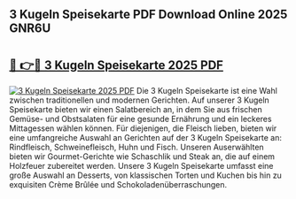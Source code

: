 ## 3 Kugeln Speisekarte PDF Download Online 2025 GNR6U

# <h2><a href="http://gccl59.nevu.top/?p=3+Kugeln+Speisekarte">🔗 👉🔴 3 Kugeln Speisekarte 2025 PDF</a></h2>

[![3 Kugeln Speisekarte 2025 PDF](https://i.imgur.com/dBaPXMq.png)](http://gccl59.nevu.top/?p=3+Kugeln+Speisekarte)
Die 3 Kugeln Speisekarte ist eine Wahl zwischen traditionellen und modernen Gerichten. Auf unserer 3 Kugeln Speisekarte bieten wir einen Salatbereich an, in dem Sie aus frischen Gemüse- und Obstsalaten für eine gesunde Ernährung und ein leckeres Mittagessen wählen können. Für diejenigen, die Fleisch lieben, bieten wir eine umfangreiche Auswahl an Gerichten auf der 3 Kugeln Speisekarte an: Rindfleisch, Schweinefleisch, Huhn und Fisch. Unseren Auserwählten bieten wir Gourmet-Gerichte wie Schaschlik und Steak an, die auf einem Holzfeuer zubereitet werden. Unsere 3 Kugeln Speisekarte umfasst eine große Auswahl an Desserts, von klassischen Torten und Kuchen bis hin zu exquisiten Crème Brûlée und Schokoladenüberraschungen.
